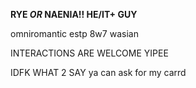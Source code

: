 **RYE *OR* NAENIA!! HE/IT+ GUY**

omniromantic estp 8w7 wasian

INTERACTIONS ARE WELCOME YIPEE

IDFK WHAT 2 SAY ya can ask for my carrd
